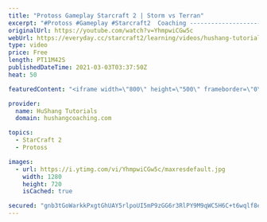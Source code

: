 ```yaml
---
title: "Protoss Gameplay Starcraft 2 | Storm vs Terran"
excerpt: "#Protoss #Gameplay #Starcraft2  Coaching -------------------------------------------------------------------------- Website: https://www.hushangcoaching.com  Interested in Starcraft lessons? Check out my website! I would love to help you improve and reach your goals. I've been coaching for several years"
originalUrl: https://youtube.com/watch?v=YhmpwiCGw5c
webUrl: https://everyday.cc/starcraft2/learning/videos/hushang-tutorials-protoss-gameplay-starcraft-2-storm-vs-terran/
type: video
price: Free
length: PT11M42S
publishedDateTime: 2021-03-03T03:37:50Z
heat: 50

featuredContent: "<iframe width=\"800\" height=\"500\" frameborder=\"0\" src=\"https://www.youtube.com/embed/YhmpwiCGw5c\" allow=\"accelerometer; autoplay; encrypted-media; gyroscope; picture-in-picture\" allowfullscreen></iframe>"

provider:
  name: HuShang Tutorials
  domain: hushangcoaching.com

topics:
  - StarCraft 2
  - Protoss

images:
  - url: https://i.ytimg.com/vi/YhmpwiCGw5c/maxresdefault.jpg
    width: 1280
    height: 720
    isCached: true

secured: "gnb3tGoWarkkPxgtGhUAY5rlpoUI5mP9zGG6r3RlPY9M9qWC5H6C+t6wqlf8e2OkoE3Omj9/0gzvZzuroCyeKrkiAxz3hnDd73acWsezXXCPpwmog1jwVtlF1UQBzDVt+sxUgoyq2jMte41OLtBcTihnhpb/W5qOMdbcqZesE38vzUTHkhw6wbOVoJG/xrbWKbL/fDtdD56TH4kWXXLgq7PAbB6jmM4rNWncWQNZsKrSalowbSvannkmADX6Gmi+j4/NxsCfzmRvFZUOdBabpb7uUdVBmY/o+k6XxslGaBmOrqtjD86kz55DN0NHjrquWNujXR5TpvXiBPxWO9F64DhRbeDvyT7TtH8OkBQJ0ihWBFCHC0n5ZGxMqCf8OE3m1+SPX3CroBZ23F44i55owrTBtksKjBGo8eNqpOn7ox8=;tamsZpridJHdAqUtERKb0A=="
---
```


